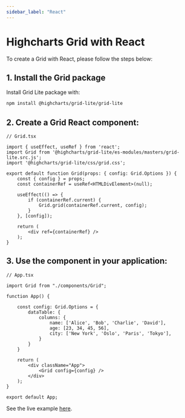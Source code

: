 ```yaml
---
sidebar_label: "React"
---
```


# Highcharts Grid with React
To create a Grid with React, please follow the steps below:

## 1. Install the Grid package
Install Grid Lite package with:
```bash
npm install @highcharts/grid-lite/grid-lite
````

## 2. Create a Grid React component:

```tsx
// Grid.tsx

import { useEffect, useRef } from 'react';
import Grid from '@highcharts/grid-lite/es-modules/masters/grid-lite.src.js';
import '@highcharts/grid-lite/css/grid.css';

export default function Grid(props: { config: Grid.Options }) {
    const { config } = props;
    const containerRef = useRef<HTMLDivElement>(null);

    useEffect(() => {
        if (containerRef.current) {
            Grid.grid(containerRef.current, config);
        }
    }, [config]);

    return (
        <div ref={containerRef} />
    );
}
```

## 3. Use the component in your application:
```tsx
// App.tsx

import Grid from "./components/Grid";

function App() {

    const config: Grid.Options = {
        dataTable: {
            columns: {
                name: ['Alice', 'Bob', 'Charlie', 'David'],
                age: [23, 34, 45, 56],
                city: ['New York', 'Oslo', 'Paris', 'Tokyo'],
            }
        }
    }

    return (
        <div className="App">
            <Grid config={config} />
        </div>
    );
}

export default App;
```

See the live example [here](https://stackblitz.com/edit/highcharts-grid-react-ts-mbvpgi2q).
